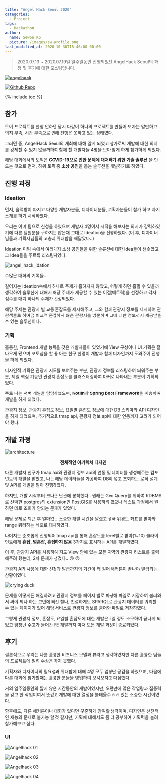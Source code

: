 ```yaml
---
title: "Angel Hack Seoul 2020"
categories:
  - Project
tags:
  - Hackathon
author:
  name: Sewon Ko
  picture: /images/sw-profile.png
last_modified_at: 2020-10-30T18:46:00-00:00
---
```


> 2020.07.13 ~ 2020.07.19일 일주일동안 진행되었던 AngelHack Seoul의 과정 및 후기에 대한 포스팅입니다.

[![angelhack](/images/Angelhack.png)](https://angelhackseoul.kr/)

[![Github Repo](https://img.shields.io/badge/Github_Repo-blue?logo=github&style=for-the-badge&link=https://github.com/Nugux)](https://github.com/Nugux)

{% include toc %}

## 참가

토이 프로젝트를 한창 안하던 당시 다같이 하나의 프로젝트를 만들어 보자는 말만하고 의지 부족, 시간 부족으로 인해 진행은 못하고 있는 상태였다.

그러던 중, AngelHack Seoul의 개최에 대해 알게 되었고 참가로써 개발에 대한 의지를 강제할 수 있지 않을까하여 함께 할 개발자들 4명을 모아 참게 하게 참가하게 되었다.

해당 대회에서의 토픽은 **COVID-19으로 인한 문제에 대처하기 위한 기술 솔루션** 을 만드는 것으로 먼저, 하위 토픽 중 **소상 공인**을 돕는 솔루션을 개발하기로 하였다.

## 진행 과정

### Ideation

먼저, 슬랙방이 파지고 다양한 개발자분들, 디자이너분들, 기획자분들이 참가 하고 자기소개를 하기 시작하였다.

우리는 이미 팀으로 신청을 하였으며 개발자 4명이서 시작을 해보자는 의지가 강력하였기에 다른 팀원분을 구하지는 않은채 그대로 Ideation을 진행하였다. (이 후, 디자이너님들과 기획자님들의 고충과 위대함을 깨닳았다..)

Ideation 미팅 속에서 여러가지 소상 공인들을 위한 솔류션에 대한 Idea들이 샘솟았고 그 Idea들을 주르륵 리스팅하였다.

![angel_hack_idation](/images/Angelhack_Ideation.jpeg)

수많은 대화의 기록들..

길어지는 Ideation속에서 하나로 주제가 좁혀지지 않았고, 어떻게 하면 좁힐 수 있을까 생각하여 솔루션에 대해서 해당 주제가 제공할 수 있는 이점(메트릭)을 선정하고 각자 점수를 매겨 하나의 주제가 선정되었다.

해당 주제는 관광지 별 교통 혼잡도를 제시해주고, 그와 함께 관광지 정보를 제시하여 관광객들로 하여금 비교적 혼잡하지 않은 관광지를 방문하며 그에 대한 정보까지 제공받을 수 있는 솔루션이다.

### 기획

훌륭한, Frontend 개발 능력을 갖은 개발자들이 있었기에 View 구성이나 UI 기획은 잘 나오게 됐으며 포토샵을 할 줄 아는 친구 한명이 개발과 함께 디자인까지 도와주어 진행을 하게 되었다. 

디자인적 기획은 관광지 지도를 보여주는 부분, 관광지 정보를 리스팅하여 띄워주는 부분, 제일 핵심 기능인 관광지 혼잡도를 클러스터링하여 마커로 나타내는 부분이 기획되었다.

주로 나는 서버 개발을 담당하였으며, **Kotlin과 Spring Boot Framework**을 이용하여 개발을 하게 되었다.

관광지 정보, 관광지 혼잡도 정보, 요일별 혼잡도 정보에 대한 DB 스키마와 API 디자인을 하게 되었으며, 추가적으로 tmap api, 관광지 정보 api에 대한 연동까지 고려가 되어야 했다.

## 개발 과정

![architecture](/images/Angelhack_Architecture.png) 

<center><strong>전체적인 아키텍처 디자인</strong></center>


다른 개발자 친구가 tmap api와 관광지 정보 api의 연동 및 데이터를 생성해주는 컴포넌트의 개발을 맡았고, 나는 해당 데이터들을 가공하여 DB에 넣고 조회하는 로직 설계 및 API를 개발을 맡아 진행하였다.

하지만, 개발 시작부터 크나큰 난관에 봉착했다.. 원래는 Geo Query를 위하여 RDBMS로 선택한 postgres의 extension인 [PostGIS](https://postgis.net/)를 사용하려 했으나 테스트 과정에서 원하던 데로 조회가 안되는 문제가 있었다.

해당 문제로 퇴근 후 얼마없는 소중한 개발 시간을 날렸고 결국 위경도 좌표를 받아와 range 쿼리하는 식으로 대체하였다.

나머지는 순조롭게 진행되어 tmap api를 통해 혼잡도를 level별로 받아(1~10) 클라이언트에게 **혼잡, 덜혼잡, 혼잡하지 않음** 3가지로 표시하는 API를 개발하였다.

이 후, 관광지 API를 사용하여 지도 View 안에 있는 모든 지역의 관광지 리스트를 출력해주려 했는데, 2차 문제가 생겼다.. 😢 😢

관광지 API 사용에 대한 신청과 발급까지의 기간이 꽤 길어 해커톤이 끝나야 발급되는 상황이였다.

![crying duck](/images/Crying_Duck.jpg)

문제를 어떻게든 해결하려고 관광지 정보를 페이지 별로 파싱해 파일로 저장하여 불러와서 써야 되나 하는 고민에 빠진 찰나, 친절하게도 SPARQL로 관광지 데이터를 쿼리할 수 있는 페이지가 있어 해당 서비스로 관광지 정보를 긁어와 파일로 저장하였다.

그렇게 관광지 정보, 혼잡도, 요일별 혼잡도에 대한 개발은 5일 정도 소모하여 끝나게 되었고 엄청난 수고가 들어간 FE 개발까지 마쳐 모든 개발 과정이 종료되었다.

## 후기

결론적으로 우리는 나름 훌륭한 비즈니스 모델과 뷰라고 생각하였지만 다른 훌륭한 팀들의 프로젝트에 밀려 수상은 하지 못했다.

기획자와 디자이너의 필요성과 위대함에 대해 4명 모두 엄청난 공감을 하였으며, 다음에 다른 대회에 참가할때는 훌륭한 분들을 영입하여 모셔오자고 다짐했다.

거의 일주일동안의 짧지 않은 시간동안의 개발이였지만, 오랜만에 많은 작업량과 집중력을 갖고 한 작업이여서 뜻깊고 개발에 대한 열정을 불태울수 🔥 🔥 있는 소중한 시간이였다.

향후에도, 다른 해커톤이나 대회가 있다면 꾸준하게 참여할 생각이며, 디자인은 선천적인 재능의 문제로 불가능 할 것 같지만, 기획에 대해서도 좀 더 공부하여 기획력을 늘려 참가해보고 싶다.

### UI

![Angelhack 01](/images/Angelhack_01.png)

![Angelhack 02](/images/Angelhack_02.png)

![Angelhack 03](/images/Angelhack_03.png)

![Angelhack 04](/images/Angelhack_04.png)
